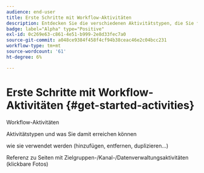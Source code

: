 ```yaml
---
audience: end-user
title: Erste Schritte mit Workflow-Aktivitäten
description: Entdecken Sie die verschiedenen Aktivitätstypen, die Sie für die Erstellung von Adobe Campaign-Web-Workflows verwenden können.
badge: label="Alpha" type="Positive"
exl-id: 0c269e63-c861-4e51-b999-2e8d33fec7a0
source-git-commit: a048ce9384f458f4cf94b38ceac46e2c04bcc231
workflow-type: tm+mt
source-wordcount: '61'
ht-degree: 6%

---
```


# Erste Schritte mit Workflow-Aktivitäten {#get-started-activities}

Workflow-Aktivitäten

Aktivitätstypen und was Sie damit erreichen können

wie sie verwendet werden (hinzufügen, entfernen, duplizieren...)

Referenz zu Seiten mit Zielgruppen-/Kanal-/Datenverwaltungsaktivitäten (klickbare Fotos)
